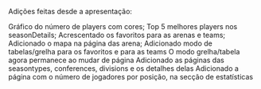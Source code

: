 Adições feitas desde a apresentação:

Gráfico do número de players com cores;
Top 5 melhores players nos seasonDetails;
Acrescentado os favoritos para as arenas e teams;
Adicionado o mapa na página das arena;
Adicionado modo de tabelas/grelha para os favoritos e para as teams
O modo grelha/tabela agora permanece ao mudar de página
Adicionado as páginas das seasontypes, conferences, divisions e os detalhes delas
Adicionado a página com o número de jogadores por posição, na secção de estatísticas 